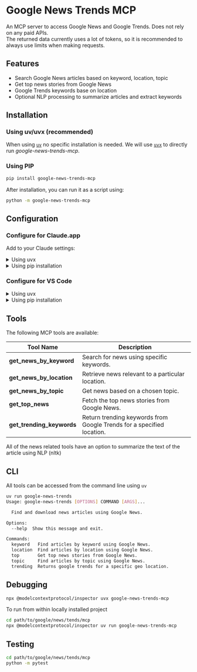 # Google News Trends MCP

An MCP server to access Google News and Google Trends.  Does not rely on any paid APIs.  
The returned data currently uses a lot of tokens, so it is recommended to always use limits when making requests.  

## Features

- Search Google News articles based on keyword, location, topic
- Get top news stories from Google News
- Google Trends keywords base on location
- Optional NLP processing to summarize articles and extract keywords

## Installation

### Using uv/uvx (recommended)

When using [`uv`](https://docs.astral.sh/uv/) no specific installation is needed. We will
use [`uvx`](https://docs.astral.sh/uv/guides/tools/) to directly run *google-news-trends-mcp*.

### Using PIP

```bash
pip install google-news-trends-mcp
```
After installation, you can run it as a script using:

```bash
python -m google-news-trends-mcp
```

## Configuration

### Configure for Claude.app

Add to your Claude settings:

<details>
<summary>Using uvx</summary>

```json
{
  "mcpServers": {
    "google-news-trends": {
      "command": "uvx",
      "args": ["google-news-trends-mcp"]
    }
  }
}
```
</details>

<details>
<summary>Using pip installation</summary>

```json
{
  "mcpServers": {
    "google-news-trends": {
      "command": "python",
      "args": ["-m", "google-news-trends-mcp"]
    }
  }
}
```
</details>

### Configure for VS Code

<details>
<summary>Using uvx</summary>

```json
{
  "mcp": {
    "servers": {
      "google-news-trends": {
        "command": "uvx",
        "args": ["google-news-trends-mcp"]
      }
    }
  }
}
```
</details>

<details>
<summary>Using pip installation</summary>

```json
{
  "mcp": {
    "servers": {
      "google-news-trends": {
        "command": "python",
        "args": ["-m", "google-news-trends-mcp"]
      }
    }
  }
}
```
</details>


## Tools

The following MCP tools are available:

| Tool Name                | Description                                                        |
|--------------------------|--------------------------------------------------------------------|
| **get_news_by_keyword**  | Search for news using specific keywords.                           |
| **get_news_by_location** | Retrieve news relevant to a particular location.                   |
| **get_news_by_topic**    | Get news based on a chosen topic.                                  |
| **get_top_news**         | Fetch the top news stories from Google News.                       |
| **get_trending_keywords**| Return trending keywords from Google Trends for a specified location.|

All of the news related tools have an option to summarize the text of the article using NLP (nltk)


## CLI
All tools can be accessed from the command line using `uv`

```bash
uv run google-news-trends
Usage: google-news-trends [OPTIONS] COMMAND [ARGS]...

  Find and download news articles using Google News.

Options:
  --help  Show this message and exit.

Commands:
  keyword   Find articles by keyword using Google News.
  location  Find articles by location using Google News.
  top       Get top news stories from Google News.
  topic     Find articles by topic using Google News.
  trending  Returns google trends for a specific geo location.
```

## Debugging

```bash
npx @modelcontextprotocol/inspector uvx google-news-trends-mcp
```

To run from within locally installed project

```bash
cd path/to/google/news/tends/mcp
npx @modelcontextprotocol/inspector uv run google-news-trends-mcp
```

## Testing

```bash
cd path/to/google/news/tends/mcp
python -m pytest
```